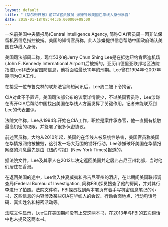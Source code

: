 ```yaml
---
layout: default
title: "《华尔街日报》前CIA官员被捕 涉嫌导致美国在华线人身份暴露"
date: 2018-01-18T08:44:36.000000+08:00
---
```


一名前美国中央情报局(Central Intelligence Agency, 简称CIA)官员周一因非法保留机密信息指控被捕。美国的知情官员称，此人涉嫌提供信息帮助中国政府确认美国在华线人身份。

美国司法部周二称，现年53岁的Jerry Chun Shing Lee是在抵达纽约肯尼迪机场(John F. Kennedy International Airport)后被捕的。亚历山德里亚联邦地区法院指控Lee非法保留国防信息，他将面临最长10年的刑期。Lee曾在1994年-2007年期间为CIA工作。

在接受一位布鲁克林的联邦法官简短问讯后，Lee周二被下令拘留。

CIA对此不予置评。美国司法部公布的该案详情很少，不过美国官员称，Lee涉嫌在离开CIA后帮助中国找出美国在华线人方面发挥了关键作用。记者未能联系到Lee的代表置评。

法院文件称，Lee从1994年开始在CIA工作，职位是案件承办官，他一直拥有接触最高机密的权限，并签署了很多保密协议。

前述官员称，大约从2010年起，美国的在华线人被系统性杀害，美国官员称美国在华情报网络被摧毁，这引发一场大范围的锄奸行动。Lee涉嫌破坏美国在华情报网络的消息最先是由《纽约时报》(New York Times)报道的。

据法院文件，Lee及其家人在2012年决定返回美国并定居弗吉尼亚州北部，当时他们居住在香港。

在返回美国的途中，Lee曾入住夏威夷和弗吉尼亚州的酒店，在此期间美国联邦调查局(Federal Bureau of Investigation, 简称FBI)探员搜查了他的房间，并对其行李进行了拍照。法院文件称，FBI探员找到两本署页有着手写机密信息笔记的小书，这些信息的内容涉及某些CIA在华线人的会议、行动会面地点、行动电话号码、真实姓名和秘密活动等。

法院文件显示，Lee住在美国期间没有上交这两本书，在2013年与FBI的五次谈话中也未提及这两本书。

